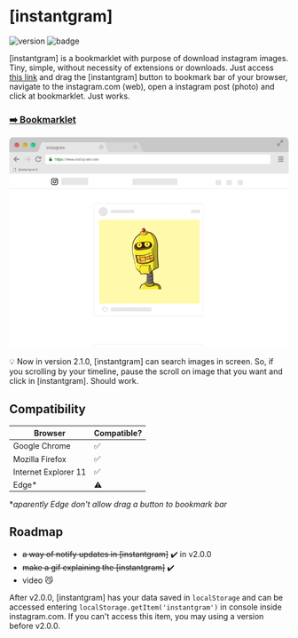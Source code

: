 # [instantgram]
![version](https://img.shields.io/badge/version-2.1.0-green.svg?style=flat-square)
![badge](https://img.shields.io/badge/for-instagram-yellow.svg?style=flat-square)

[instantgram] is a bookmarklet with purpose of download instagram images. Tiny, simple, without necessity of extensions or downloads. Just access [this link][1] and drag the [instantgram] button to bookmark bar of your browser, navigate to the instagram.com (web), open a instagram post (photo) and click at bookmarklet. Just works.

### [:arrow_right: Bookmarklet][1]

![gif demo](img/demo.gif)

:bulb: Now in version 2.1.0, [instantgram] can search images in screen. So, if you scrolling by your timeline, pause the scroll on image that you want and click in [instantgram]. Should work.

## Compatibility

|       Browser        |     Compatible?    |
| -------------------- | -------------------|
| Google Chrome        | :white_check_mark: |
| Mozilla Firefox      | :white_check_mark: |
| Internet Explorer 11 | :white_check_mark: |
| Edge*                | :warning:          |
*_aparently Edge don't allow drag a button to bookmark bar_

## Roadmap

- ~~a way of notify updates in [instantgram]~~ :heavy_check_mark: in v2.0.0
- ~~make a gif explaining the [instantgram]~~ :heavy_check_mark:
- video :smirk_cat:

After v2.0.0, [instantgram] has your data saved in `localStorage` and can be accessed entering `localStorage.getItem('instantgram')` in console inside instagram.com. If you can't access this item, you may using a version before v2.0.0.

[1]:http://theus.github.io/instantgram